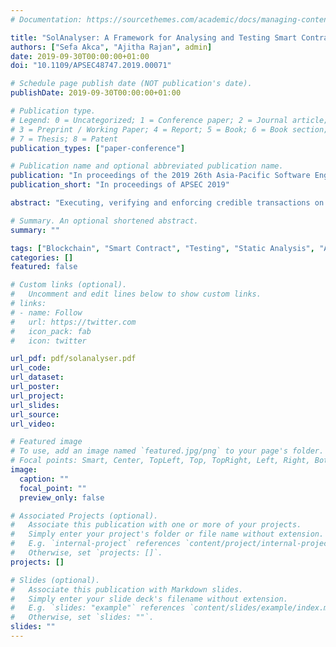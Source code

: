 ```yaml
---
# Documentation: https://sourcethemes.com/academic/docs/managing-content/

title: "SolAnalyser: A Framework for Analysing and Testing Smart Contracts"
authors: ["Sefa Akca", "Ajitha Rajan", admin]
date: 2019-09-30T00:00:00+01:00
doi: "10.1109/APSEC48747.2019.00071"

# Schedule page publish date (NOT publication's date).
publishDate: 2019-09-30T00:00:00+01:00

# Publication type.
# Legend: 0 = Uncategorized; 1 = Conference paper; 2 = Journal article;
# 3 = Preprint / Working Paper; 4 = Report; 5 = Book; 6 = Book section;
# 7 = Thesis; 8 = Patent
publication_types: ["paper-conference"]

# Publication name and optional abbreviated publication name.
publication: "In proceedings of the 2019 26th Asia-Pacific Software Engineering Conference (APSEC)"
publication_short: "In proceedings of APSEC 2019"

abstract: "Executing, verifying and enforcing credible transactions on permissionless blockchains is done using smart contracts. Smart contracts define and execute crucial agreements, and attacks exploiting their vulnerabilities can lead to huge losses, like the failure of the DAO smart contract that resulted in 50 million US Dollars worth of losses. A key challenge with smart contracts is ensuring their correctness and security.\n\nTo address this challenge, we present a fully automated technique, SolAnalyser, for vulnerability detection over Solidity smart contracts that uses both static and dynamic analysis. Analysis techniques for smart contracts in the literature rely on static analysis with a high rate of false positives or lack support for vulnerabilities like out of gas, unchecked send, timestamp dependency. We instrument the original smart contract with property checks and use dynamic analysis to tackle this problem. Our tool, SolAnalyser, supports automated detection of 8 different vulnerability types that currently lack wide support in existing tools, and can easily be extended to support other types. We also implemented a fault seeding tool that injects different types of vulnerabilities in smart contracts. We use the mutated contracts for assessing the effectiveness of different analysis tools.\n\nOur experiment uses 1838 real contracts from which we generate 12866 mutated contracts by artificially seeding 8 different vulnerability types. We evaluate the effectiveness of our technique in revealing the seeded vulnerabilities and compare against five existing popular analysis tools – Oyente, Securify, Maian, SmartCheck and Mythril. This is the first large scale evaluation of existing tools that compares their effectiveness by running them on a common set of contracts. We find that our technique outperforms all five existing tools in supporting detection of all 8 vulnerability types and in achieving higher precision and recall rate. SolAnalyser was also faster in analysing the different vulnerabilities than any of the existing tools in our experiment. Among existing tools, Securify achieved high precision in detecting integer overflow, underflow, and division by zero but had poor recall rates."

# Summary. An optional shortened abstract.
summary: ""

tags: ["Blockchain", "Smart Contract", "Testing", "Static Analysis", "Assertions", "Fault Seeding"]
categories: []
featured: false

# Custom links (optional).
#   Uncomment and edit lines below to show custom links.
# links:
# - name: Follow
#   url: https://twitter.com
#   icon_pack: fab
#   icon: twitter

url_pdf: pdf/solanalyser.pdf
url_code:
url_dataset:
url_poster:
url_project:
url_slides:
url_source:
url_video:

# Featured image
# To use, add an image named `featured.jpg/png` to your page's folder. 
# Focal points: Smart, Center, TopLeft, Top, TopRight, Left, Right, BottomLeft, Bottom, BottomRight.
image:
  caption: ""
  focal_point: ""
  preview_only: false

# Associated Projects (optional).
#   Associate this publication with one or more of your projects.
#   Simply enter your project's folder or file name without extension.
#   E.g. `internal-project` references `content/project/internal-project/index.md`.
#   Otherwise, set `projects: []`.
projects: []

# Slides (optional).
#   Associate this publication with Markdown slides.
#   Simply enter your slide deck's filename without extension.
#   E.g. `slides: "example"` references `content/slides/example/index.md`.
#   Otherwise, set `slides: ""`.
slides: ""
---
```

